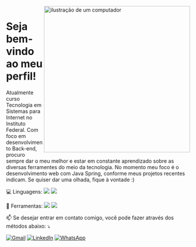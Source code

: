 <img src="https://raw.githubusercontent.com/MicaelliMedeiros/micaellimedeiros/master/image/computer-illustration.png" alt="ilustração de um computador" min-width="400px" max-width="400px" width="400px" align="right">

<p align="left"> 
  <h1>Seja bem-vindo ao meu perfil!</h1>
  Atualmente curso Tecnologia em Sistemas para Internet no Instituto Federal. Com foco em desenvolvimento Back-end, procuro sempre dar o meu melhor e estar em constante aprendizado sobre as diversas ferramentes do meio da tecnologia.
  No momento meu foco é o desenvolvimento web com Java Spring, conforme meus projetos recentes indicam. Se quiser dar uma olhada, fique à vontade :) 
</p>

<p align="left">
  💻 Linguagens: <img src="https://img.shields.io/badge/Java-ED8B00?style=for-the-badge&logo=java&logoColor=white"> <img src="https://img.shields.io/badge/Spring-6DB33F?style=for-the-badge&logo=spring&logoColor=white">
</p>

<p align="left">
  💼 Ferramentas: <img src="https://img.shields.io/badge/Windows-017AD7?style=for-the-badge&logo=windows&logoColor=white"> <img src="https://img.shields.io/badge/-Visual%20Studio%20Code-333333?style=flat&logo=visual-studio-code&logoColor=007ACC">
</p>

<p align="left">
  📫 Se desejar entrar em contato comigo, você pode fazer através dos métodos abaixo: ⤵️
</p>

<p align="left">
  <a href="drdandre@gmail.com" title="Gmail">
  <img src="https://img.shields.io/badge/-Gmail-FF0000?style=flat-square&labelColor=FF0000&logo=gmail&logoColor=white&link=LINK-DO-SEU-GMAIL" alt="Gmail"/></a>
  <a href="https://www.linkedin.com/in/jos%C3%A9-eduardo-andr%C3%A9-junior-a62b3720a/" title="LinkedIn">
  <img src="https://img.shields.io/badge/-Linkedin-0e76a8?style=flat-square&logo=Linkedin&logoColor=white&link=LINK-DO-SEU-LINKEDIN" alt="LinkedIn"/></a>
  <a href="https://wa.me/5519999312510" title="WhatsApp">
  <img src="https://img.shields.io/badge/-WhatsApp-25d366?style=flat-square&labelColor=25d366&logo=whatsapp&logoColor=white&link=API-DO-SEU-WHATSAPP" alt="WhatsApp"/></a>
</p>
